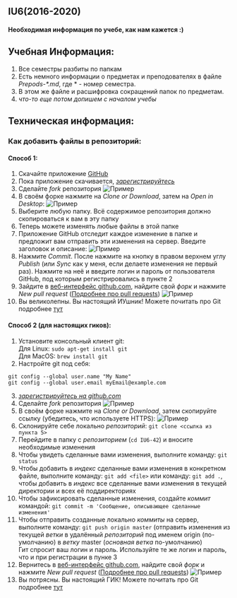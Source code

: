 ## IU6(2016-2020)
#### Необходимая информация по учебе, как нам кажется :)

## Учебная Информация:
1. Все семестры разбиты по папкам
2. Есть немного информации о предметах и преподователях в файле _Prepods-*.md_, где * - номер семестра. 
3. В этом же файле и расшифровка сокращений папок по предметам. 
4. *что-то еще потом допишем с началом учебы*

## Техническая информация:
### Как добавить файлы в репозиторий:

#### Способ 1:
1. Скачайте приложение [GitHub](https://desktop.github.com/)
2. Пока приложение скачивается, _[зарегистрируйтесь](https://github.com/join?source=header-home)_
3. Сделайте _fork_ репозитория
![Пример](https://4.downloader.disk.yandex.ru/disk/2f4d86b534cb4b4a305366081ea918afbd0e4576c5aab676dab4f0d96984c73e/5a67f464/bqb7dQpFxkUCGPr0-rKnbUmmMb8HAkvw0xcz2w0dWBWgFPoVV9-OqLWgcgnmzXvhWKKbtojvsIkIdhTTRBsPAg%3D%3D?uid=0&filename=Снимок%20экрана%202018-01-24%20в%201.41.14.png&disposition=inline&hash=&limit=0&content_type=image%2Fpng&fsize=473484&hid=9e7ac801f04611ee894ec5aaaa5362e7&media_type=image&tknv=v2&etag=b3f374a36cccc92d696973149f9934cb)
4. В своём форке нажмите на _Clone or Download_, затем на _Open in Desktop_:
![Пример](https://4.downloader.disk.yandex.ru/disk/a5de18928d9126189e48582737a45d1b3b8550f0e5349b14d33f5726fe6cb7dc/5a67f4ec/bqb7dQpFxkUCGPr0-rKnbZPwaNKp8NjD3WJE7WOhX1QXnsqdj8u_hSMrrGAC608vzlucHD1JlcQJTzszYRtw-A%3D%3D?uid=0&filename=Снимок%20экрана%202018-01-24%20в%201.43.29.png&disposition=inline&hash=&limit=0&content_type=image%2Fpng&fsize=523471&hid=23fc4da58f87e5ebf0e0256eb9278215&media_type=image&tknv=v2&etag=91d734f0eb923b529391e7f30b6c5f55)
5. Выберите любую папку. Всё содержимое репозитория должно скопироваться к вам в эту папку
6. Теперь можете изменять любые файлы в этой папке
7. Приложение GitHub отследит каждое изменение в папке и предложит вам отправить эти изменения на сервер. Введите заголовок и описание:
![Пример](http://i.imgur.com/2XkFgzn.png)
8. Нажмите _Commit_. После нажмите на кнопку в правом верхнем углу _Publish_ (или _Sync_ как у меня, если делаете изменения не первый раз). Нажмите на неё и введите логин и пароль от пользователя GitHub, под которым регистрировались в пункте 2
9. Зайдите в [веб-интерфейс github.com](https://github.com), найдите свой _форк_ и нажмите _New pull request_ ([Подробнее про pull requests](https://help.github.com/articles/using-pull-requests))
![Пример](https://1.downloader.disk.yandex.ru/disk/33e4c39c162682085c70fc792799b084f82191d536d8480765f2af5ed584073d/5a67f4cb/bqb7dQpFxkUCGPr0-rKnbTgK8J5gKUJVOuzMK3OKYHThB_jB1v6sFuxz0dU6njwZ-PO4_cUpmuNxG48qTnxEhw%3D%3D?uid=0&filename=Снимок%20экрана%202018-01-24%20в%201.46.35.png&disposition=inline&hash=&limit=0&content_type=image%2Fpng&fsize=472633&hid=1f9374d13a1a6ad21650025a174d5756&media_type=image&tknv=v2&etag=4e17b476b0d26b62e6611f3e25891b17)
10. Вы великолепны. Вы настоящий ИУшник! Можете почитать про Git подробнее [тут](https://githowto.com/ru)

#### Способ 2 (для настоящих гиков):
1. Установите консольный клиент git:  
Для Linux: `sudo apt-get install git`  
Для MacOS: `brew install git`
2. Настройте git под себя:  
```
git config --global user.name "My Name"
git config --global user.email myEmail@example.com
```
3. _[зарегистрируйтесь на github.com](https://github.com/join?source=header-home)_
4. Сделайте _fork_ репозитория
![Пример](https://4.downloader.disk.yandex.ru/disk/2f4d86b534cb4b4a305366081ea918afbd0e4576c5aab676dab4f0d96984c73e/5a67f464/bqb7dQpFxkUCGPr0-rKnbUmmMb8HAkvw0xcz2w0dWBWgFPoVV9-OqLWgcgnmzXvhWKKbtojvsIkIdhTTRBsPAg%3D%3D?uid=0&filename=Снимок%20экрана%202018-01-24%20в%201.41.14.png&disposition=inline&hash=&limit=0&content_type=image%2Fpng&fsize=473484&hid=9e7ac801f04611ee894ec5aaaa5362e7&media_type=image&tknv=v2&etag=b3f374a36cccc92d696973149f9934cb)
5. В своём форке нажмите на _Clone or Download_, затем скопируйте ссылку (убедитесь, что используете HTTPS):
![Пример](https://2.downloader.disk.yandex.ru/disk/246567110675d6bab7c916d1d25a68b2078b4f7d535196b01d52277b72e4dfb0/5a67f557/bqb7dQpFxkUCGPr0-rKnbW77lsMmy9rkHPzcFNIJzzQ3zAof9aaha_xuihR_VdwyZObQreR-LwNEoSEa-V4tKA%3D%3D?uid=0&filename=Снимок%20экрана%202018-01-24%20в%201.43.14.png&disposition=inline&hash=&limit=0&content_type=image%2Fpng&fsize=482381&hid=4c6778d67173d6a4b82fb24c7d730869&media_type=image&tknv=v2&etag=0da5db86145483e5f21d8601f0906992)
6. Склонируйте себе локально _репозиторий_: `git clone <ссылка из пункта 5>`
7. Перейдите в папку с _репозиторием_ (`cd IU6-42`) и вносите необходимые изменения
8. Чтобы увидеть сделанные вами изменения, выполните команду: `git status`
9. Чтобы добавить в _индекс_ сделанные вами изменения в конкретном файле, выполните команду: `git add <file>` или команду: `git add .`, чтобы добавить в _индекс_ все сделанные вами изменения в текущей директории и всех её поддиректориях
10. Чтобы зафиксировать сделанные изменения, создайте _коммит_ командой: `git commit -m 'Сообщение, описывающее сделанные изменения'`
11. Чтобы отправить созданные локально _коммиты_ на сервер, выполните команду: `git push origin master` (отправить изменения из текущей _ветки_ в удалённый _репозиторий_ под именем origin (по-умолчанию) в _ветку_ master (_основная ветка_ по-умолчанию)  
Гит спросит ваш логин и пароль. Используйте те же логин и пароль, что и при регистрации в пунке 3
12. Вернитесь в [веб-интерфейс github.com](https://github.com), найдите свой _форк_ и нажмите _New pull request_ ([Подробнее про pull requests](https://help.github.com/articles/using-pull-requests))
![Пример](https://1.downloader.disk.yandex.ru/disk/33e4c39c162682085c70fc792799b084f82191d536d8480765f2af5ed584073d/5a67f4cb/bqb7dQpFxkUCGPr0-rKnbTgK8J5gKUJVOuzMK3OKYHThB_jB1v6sFuxz0dU6njwZ-PO4_cUpmuNxG48qTnxEhw%3D%3D?uid=0&filename=Снимок%20экрана%202018-01-24%20в%201.46.35.png&disposition=inline&hash=&limit=0&content_type=image%2Fpng&fsize=472633&hid=1f9374d13a1a6ad21650025a174d5756&media_type=image&tknv=v2&etag=4e17b476b0d26b62e6611f3e25891b17)
13. Вы потрясны. Вы настоящий ГИК! Можете почитать про Git подробнее [тут](https://githowto.com/ru)
